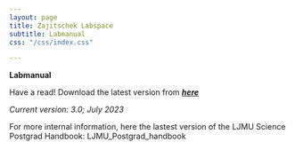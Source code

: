 ```yaml
---
layout: page
title: Zajitschek Labspace
subtitle: Labmanual
css: "/css/index.css"

---
```



 **Labmanual**
    
Have a read! Download the latest version from ***[here](./ZajitschekHandbook_v3.pdf)***

  *Current version: 3.0; July 2023*


For more internal information, here the lastest version of the LJMU Science Postgrad Handbook:
LJMU_Postgrad_handbook
